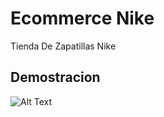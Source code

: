 # Ecommerce Nike

Tienda De Zapatillas Nike

## Demostracion
![Alt Text](./public/Ecommerce-nike.gif)